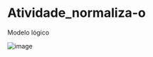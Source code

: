 # Atividade_normaliza-o

Modelo lógico

![image](https://github.com/vininis/Atividade_normaliza-o/assets/89169305/881c51d8-20d6-4dbe-a814-e894b54eb2c2)
